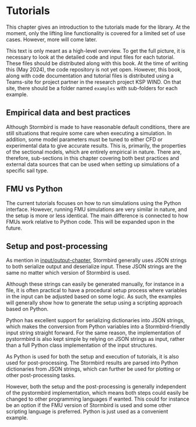 # Tutorials

This chapter gives an introduction to the tutorials made for the library. At the moment, only the lifting line functionality is covered for a limited set of use cases. However, more will come later. 

This text is only meant as a high-level overview. To get the full picture, it is necessary to look at the detailed code and input files for each tutorial. These files should be distributed along with this book. At the time of writing this (May 2024), the code repository is not yet open. However, this book, along with code documentation and tutorial files is distributed using a Teams-site for project partner in the research project KSP WIND. On that site, there should be a folder named `examples` with sub-folders for each example.

## Empirical data and best practices
Although Stormbird is made to have reasonable default conditions, there are still situations that require some care when executing a simulation. In addition, some model parameters must be tuned to either CFD or experimental data to give accurate results. This is, primarily, the properties of the sectional models, which are entirely empirical in nature. There are, therefore, sub-sections in this chapter covering both best practices and external data sources that can be used when setting up simulations of a specific sail type. 

## FMU vs Python
The current tutorials focuses on how to run simulations using the Python interface. However, running FMU simulations are very similar in nature, and the setup is more or less identical. The main difference is connected to how FMUs work relative to Python code. This will be expanded upon in the future.

## Setup and post-processing
As mention in [input/output-chapter](io_info.md), Stormbird generally uses JSON strings to both serialize output and deserialize input. These JSON strings are the same no matter which version of Stormbird is used. 

Although these strings can easily be generated manually, for instance in a file, it is often practical to have a procedural setup process where variables in the input can be adjusted based on some logic. As such, the examples will generally show how to generate the setup using a scripting approach based on Python. 

Python has excellent support for serializing dictionaries into JSON strings, which makes the conversion from Python variables into a Stormbird-friendly input string straight forward. For the same reason, the implementation of pystormbird is also kept simple by relying on JSON strings as input, rather than a full Python class implementation of the input structures. 

As Python is used for both the setup and execution of tutorials, it is also used for post-processing. The Stormbird results are parsed into Python dictionaries from JSON strings, which can further be used for plotting or other post-processing tasks. 

However, both the setup and the post-processing is generally independent of the pystormbird implementation, which means both steps could easily be changed to other programming languages if wanted. This could for instance be an option if the FMU version of Stormbird is used and some other scripting language is preferred. Python is just used as a convenient example.